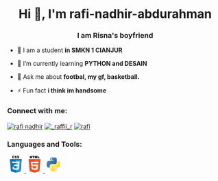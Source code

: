 <h1 align="center">Hi 👋, I'm rafi-nadhir-abdurahman</h1>
<h3 align="center">I am Risna's boyfriend</h3>

- 🔭 I am a student **in SMKN 1 CIANJUR**

- 🌱 I’m currently learning **PYTHON and DESAIN**

- 💬 Ask me about **footbal, my gf, basketball.**

- ⚡ Fun fact **i think im handsome**

<h3 align="left">Connect with me:</h3>
<p align="left">
<a href="https://fb.com/rafi nadhir" target="blank"><img align="center" src="https://raw.githubusercontent.com/rahuldkjain/github-profile-readme-generator/master/src/images/icons/Social/facebook.svg" alt="rafi nadhir" height="30" width="40" /></a>
<a href="https://instagram.com/_raffii_r" target="blank"><img align="center" src="https://raw.githubusercontent.com/rahuldkjain/github-profile-readme-generator/master/src/images/icons/Social/instagram.svg" alt="_raffii_r" height="30" width="40" /></a>
<a href="https://www.youtube.com/c/rafi" target="blank"><img align="center" src="https://raw.githubusercontent.com/rahuldkjain/github-profile-readme-generator/master/src/images/icons/Social/youtube.svg" alt="rafi" height="30" width="40" /></a>
</p>

<h3 align="left">Languages and Tools:</h3>
<p align="left"> <a href="https://www.w3schools.com/css/" target="_blank" rel="noreferrer"> <img src="https://raw.githubusercontent.com/devicons/devicon/master/icons/css3/css3-original-wordmark.svg" alt="css3" width="40" height="40"/> </a> <a href="https://www.w3.org/html/" target="_blank" rel="noreferrer"> <img src="https://raw.githubusercontent.com/devicons/devicon/master/icons/html5/html5-original-wordmark.svg" alt="html5" width="40" height="40"/> </a> <a href="https://www.python.org" target="_blank" rel="noreferrer"> <img src="https://raw.githubusercontent.com/devicons/devicon/master/icons/python/python-original.svg" alt="python" width="40" height="40"/> </a> </p>
